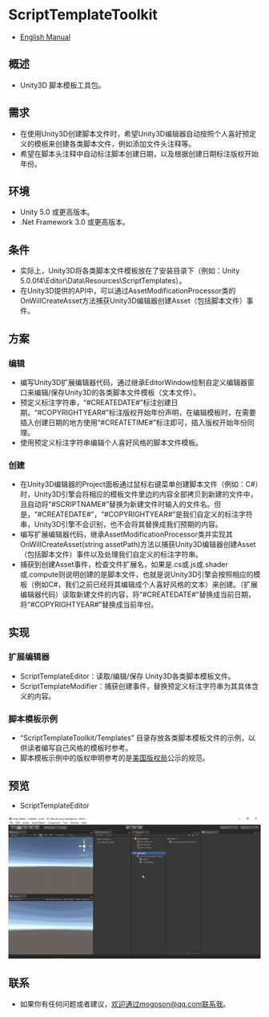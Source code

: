 ﻿# ScriptTemplateToolkit
- [English Manual](./README.md)

## 概述
- Unity3D 脚本模板工具包。

## 需求
- 在使用Unity3D创建脚本文件时，希望Unity3D编辑器自动按照个人喜好预定义的模板来创建各类脚本文件，例如添加文件头注释等。
- 希望在脚本头注释中自动标注脚本创建日期，以及根据创建日期标注版权开始年份。

## 环境
- Unity 5.0 或更高版本。
- .Net Framework 3.0 或更高版本。

## 条件
- 实际上，Unity3D将各类脚本文件模板放在了安装目录下（例如：Unity 5.0.0f4\Editor\Data\Resources\ScriptTemplates）。
- 在Unity3D提供的API中，可以通过AssetModificationProcessor类的OnWillCreateAsset方法捕获Unity3D编辑器创建Asset（包括脚本文件）事件。

## 方案
### 编辑
- 编写Unity3D扩展编辑器代码，通过继承EditorWindow绘制自定义编辑器窗口来编辑/保存Unity3D的各类脚本文件模板（文本文件）。
- 预定义标注字符串，“#CREATEDATE#”标注创建日期，“#COPYRIGHTYEAR#”标注版权开始年份声明，在编辑模板时，在需要插入创建日期的地方使用“#CREATETIME#”标注即可，插入版权开始年份同理。
- 使用预定义标注字符串编辑个人喜好风格的脚本文件模板。

### 创建
- 在Unity3D编辑器的Project面板通过鼠标右键菜单创建脚本文件（例如：C#）时，Unity3D引擎会将相应的模板文件里边的内容全部拷贝到新建的文件中，且自动将“#SCRIPTNAME#”替换为新建文件时输入的文件名。但是，“#CREATEDATE#”，“#COPYRIGHTYEAR#”是我们自定义的标注字符串，Unity3D引擎不会识别，也不会将其替换成我们预期的内容。
- 编写扩展编辑器代码，继承AssetModificationProcessor类并实现其OnWillCreateAsset(string assetPath)方法以捕获Unity3D编辑器创建Asset（包括脚本文件）事件以及处理我们自定义的标注字符串。
- 捕获到创建Asset事件，检查文件扩展名，如果是.cs或.js或.shader或.compute则说明创建的是脚本文件，也就是说Unity3D引擎会按照相应的模板（例如C#，我们之前已经将其编辑成个人喜好风格的文本）来创建。（扩展编辑器代码）读取新建文件的内容，将“#CREATEDATE#”替换成当前日期，将“#COPYRIGHTYEAR#”替换成当前年份。

## 实现
### 扩展编辑器
- ScriptTemplateEditor：读取/编辑/保存 Unity3D各类脚本模板文件。
- ScriptTemplateModifier：捕获创建事件，替换预定义标注字符串为其具体含义的内容。

### 脚本模板示例
- “ScriptTemplateToolkit/Templates” 目录存放各类脚本模板文件的示例，以供读者编写自己风格的模板时参考。
- 脚本模板示例中的版权申明参考的是[美国版权局](https://www.copyright.gov/)公示的规范。

## 预览
- ScriptTemplateEditor

![ScriptTemplateEditor](./Attachments/README_Image/ScriptTemplateEditor.gif)

## 联系
- 如果你有任何问题或者建议，欢迎通过mogoson@qq.com联系我。